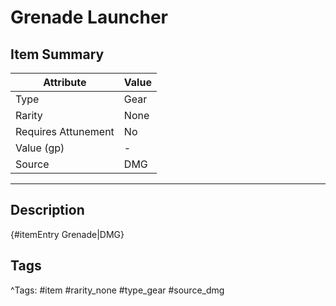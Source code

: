 # Grenade Launcher

## Item Summary

| Attribute            | Value                        |
|----------------------|------------------------------|
| Type                 | Gear |
| Rarity               | None             |
| Requires Attunement  | No                |
| Value (gp)           | -    |
| Source               | DMG |

---

## Description

{#itemEntry Grenade|DMG}

## Tags

^Tags: #item #rarity_none #type_gear #source_dmg